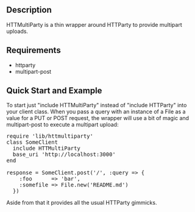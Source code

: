 <h2>Description</h2>
<p>HTTMultiParty is a thin wrapper around HTTParty to provide multipart uploads.</p>

<h2>Requirements</h2>
<ul>
  <li>httparty</li>
  <li>multipart-post</li>
</ul>

<h2>Quick Start and Example</h2>
<p>To start just "include HTTMultiParty" instead of "include HTTParty" into your client class.
When you pass a query with an instance of a File as a value for a PUT or POST request, the wrapper will 
use a bit of magic and multipart-post to execute a multipart upload:</p>

<pre>
require 'lib/httmultiparty'
class SomeClient
  include HTTMultiParty
  base_uri 'http://localhost:3000'
end

response = SomeClient.post('/', :query => {
    :foo      => 'bar',
    :somefile => File.new('README.md')
  })
</pre>

Aside from that it provides all the usual HTTParty gimmicks.